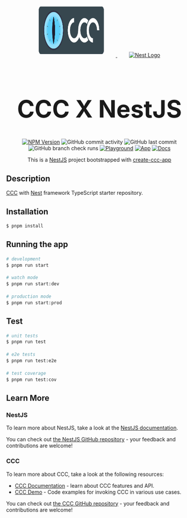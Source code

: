 <p align="center">
  <a href="https://app.ckbccc.com/">
    <img alt="Logo" src="https://raw.githubusercontent.com/ckb-devrel/ccc/master/assets/logoAndText.svg" style="height: 8rem; max-width: 35%; padding: 0.5rem 2rem;" />
  </a>
  <a href="http://nestjs.com/" target="blank"><img src="https://nestjs.com/img/logo-small.svg" style="height: 8rem; max-width: 60%; padding: 0.5rem 2rem;" alt="Nest Logo" /></a>
</p>

<h1 align="center" style="font-size: 64px;">
  CCC X NestJS
</h1>

<p align="center">
  <a href="https://www.npmjs.com/package/@ckb-ccc/ccc"><img
    alt="NPM Version" src="https://img.shields.io/npm/v/%40ckb-ccc%2Fccc"
  /></a>
  <img alt="GitHub commit activity" src="https://img.shields.io/github/commit-activity/m/ckb-devrel/ccc" />
  <img alt="GitHub last commit" src="https://img.shields.io/github/last-commit/ckb-devrel/ccc/master" />
  <img alt="GitHub branch check runs" src="https://img.shields.io/github/check-runs/ckb-devrel/ccc/master" />
  <a href="https://live.ckbccc.com/"><img
    alt="Playground" src="https://img.shields.io/website?url=https%3A%2F%2Flive.ckbccc.com%2F&label=Playground"
  /></a>
  <a href="https://app.ckbccc.com/"><img
    alt="App" src="https://img.shields.io/website?url=https%3A%2F%2Fapp.ckbccc.com%2F&label=App"
  /></a>
  <a href="https://docs.ckbccc.com/"><img
    alt="Docs" src="https://img.shields.io/website?url=https%3A%2F%2Fdocs.ckbccc.com%2F&label=Docs"
  /></a>
</p>

<p align="center">This is a <a href="https://nestjs.com/">NestJS</a> project bootstrapped with <a href="https://github.com/ckb-devrel/create-ccc-app">create-ccc-app</a></p>

## Description

[CCC](https://github.com/ckb-devrel/ccc) with [Nest](https://github.com/nestjs/nest) framework TypeScript starter repository.

## Installation

```bash
$ pnpm install
```

## Running the app

```bash
# development
$ pnpm run start

# watch mode
$ pnpm run start:dev

# production mode
$ pnpm run start:prod
```

## Test

```bash
# unit tests
$ pnpm run test

# e2e tests
$ pnpm run test:e2e

# test coverage
$ pnpm run test:cov
```

## Learn More

### NestJS
To learn more about NestJS, take a look at the [NestJS documentation](https://docs.nestjs.com/).

You can check out [the NestJS GitHub repository](https://github.com/nestjs/nest) - your feedback and contributions are welcome!

### CCC
To learn more about CCC, take a look at the following resources:

- [CCC Documentation](https://docs.ckbccc.com/) - learn about CCC features and API.
- [CCC Demo](https://app.ckbccc.com) - Code examples for invoking CCC in various use cases.

You can check out [the CCC GitHub repository](https://github.com/ckb-devrel/ccc) - your feedback and contributions are welcome!